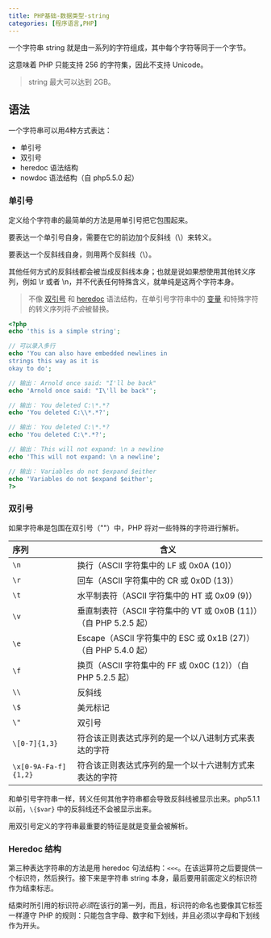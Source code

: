 ```yaml
---
title: PHP基础-数据类型-string
categories: [程序语言,PHP]
---
```


一个字符串 string 就是由一系列的字符组成，其中每个字符等同于一个字节。

这意味着 PHP 只能支持 256 的字符集，因此不支持 Unicode。

> string 最大可以达到 2GB。

## 语法

一个字符串可以用4种方式表达：

- 单引号
- 双引号
- heredoc 语法结构
- nowdoc 语法结构（自 php5.5.0 起）

### 单引号

定义给个字符串的最简单的方法是用单引号把它包围起来。

要表达一个单引号自身，需要在它的前边加个反斜线（\）来转义。

要表达一个反斜线自身，则用两个反斜线（\\）。

其他任何方式的反斜线都会被当成反斜线本身；也就是说如果想使用其他转义序列，例如 \r 或者 \n，并不代表任何特殊含义，就单纯是这两个字符本身。

> 不像 [双引号](https://www.php.net/manual/zh/language.types.string.php#language.types.string.syntax.double) 和 [heredoc](https://www.php.net/manual/zh/language.types.string.php#language.types.string.syntax.heredoc) 语法结构，在单引号字符串中的 [变量](https://www.php.net/manual/zh/language.variables.php) 和特殊字符的转义序列将*不会*被替换。

```php
<?php
echo 'this is a simple string';

// 可以录入多行
echo 'You can also have embedded newlines in 
strings this way as it is
okay to do';

// 输出： Arnold once said: "I'll be back"
echo 'Arnold once said: "I\'ll be back"';

// 输出： You deleted C:\*.*?
echo 'You deleted C:\\*.*?';

// 输出： You deleted C:\*.*?
echo 'You deleted C:\*.*?';

// 输出： This will not expand: \n a newline
echo 'This will not expand: \n a newline';

// 输出： Variables do not $expand $either
echo 'Variables do not $expand $either';
?>
```

### 双引号

如果字符串是包围在双引号（""）中，PHP 将对一些特殊的字符进行解析。

| 序列                 | 含义                                                         |
| :------------------- | ------------------------------------------------------------ |
| `\n`                 | 换行（ASCII 字符集中的 LF 或 0x0A (10)）                     |
| `\r`                 | 回车（ASCII 字符集中的 CR 或 0x0D (13)）                     |
| `\t`                 | 水平制表符（ASCII 字符集中的 HT 或 0x09 (9)）                |
| `\v`                 | 垂直制表符（ASCII 字符集中的 VT 或 0x0B (11)）（自 PHP 5.2.5 起） |
| `\e`                 | Escape（ASCII 字符集中的 ESC 或 0x1B (27)）（自 PHP 5.4.0 起） |
| `\f`                 | 换页（ASCII 字符集中的 FF 或 0x0C (12)）（自 PHP 5.2.5 起）  |
| `\\`                 | 反斜线                                                       |
| `\$`                 | 美元标记                                                     |
| `\"`                 | 双引号                                                       |
| `\[0-7]{1,3}`        | 符合该正则表达式序列的是一个以八进制方式来表达的字符         |
| `\x[0-9A-Fa-f]{1,2}` | 符合该正则表达式序列的是一个以十六进制方式来表达的字符       |

和单引号字符串一样，转义任何其他字符串都会导致反斜线被显示出来。php5.1.1以前，`\{$var}` 中的反斜线还不会被显示出来。

用双引号定义的字符串最重要的特征是就是变量会被解析。

### Heredoc 结构

第三种表达字符串的方法是用 heredoc 句法结构：`<<<`。在该运算符之后要提供一个标识符，然后换行。接下来是字符串 string 本身，最后要用前面定义的标识符作为结束标志。

结束时所引用的标识符*必须*在该行的第一列，而且，标识符的命名也要像其它标签一样遵守 PHP 的规则：只能包含字母、数字和下划线，并且必须以字母和下划线作为开头。